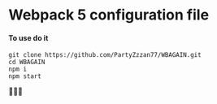 # Webpack 5 configuration file
#### To use do it
```
git clone https://github.com/PartyZzzan77/WBAGAIN.git
cd WBAGAIN
npm i
npm start
```
✌🏻🚀
